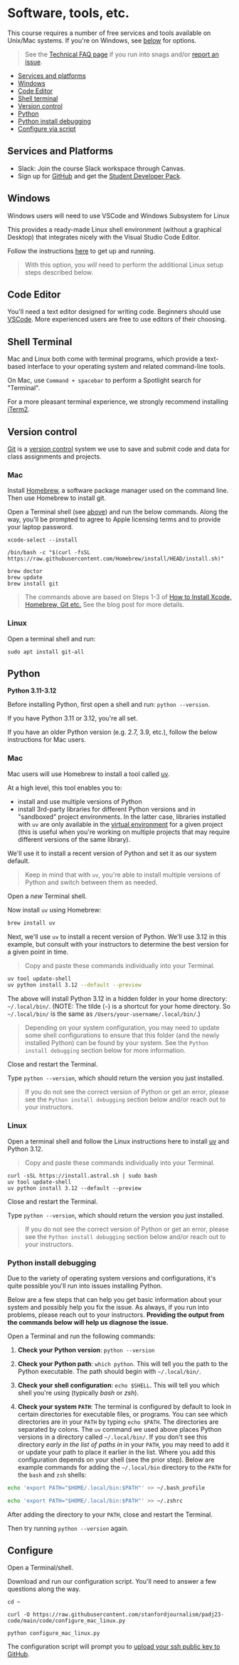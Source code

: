 # Software, tools, etc.

This course requires a number of free services and tools available on Unix/Mac systems. If you're on Windows, see [below](#windows) for options.

> See the [Technical FAQ page](tech_faq.md) if you run into snags and/or [report an issue](/issues).

- [Services and platforms](#services-and-platforms)
- [Windows](#windows)
- [Code Editor](#code-editor)
- [Shell terminal](#shell-terminal)
- [Version control](#version-control)
- [Python](#python)
- [Python install debugging](#python-install-debugging)
- [Configure via script](#configure)

## Services and Platforms

* Slack: Join the course Slack workspace through Canvas.
* Sign up for [GitHub](https://github.com/) and get the [Student
  Developer Pack](https://education.github.com/pack).

## Windows

Windows users will need to use VSCode and Windows Subsystem for Linux

This provides a ready-made Linux shell environment (without a graphical Desktop) that integrates nicely with the Visual Studio Code Editor.

Follow the instructions [here](https://marketplace.visualstudio.com/items?itemName=ms-vscode-remote.remote-wsl) to get up and running.

> With this option, you *will* need to perform the additional Linux setup steps described below.

## Code Editor

You'll need a text editor designed for writing code. Beginners should use [VSCode][]. More experienced users are free to use editors of their choosing.

## Shell Terminal

Mac and Linux both come with terminal programs, which provide a text-based interface to your operating system and related command-line tools.

On Mac, use `Command + spacebar` to perform a Spotlight search for "Terminal".

For a more pleasant terminal experience, we strongly recommend installing [iTerm2](https://iterm2.com/).

## Version control

[Git][] is a [version control][] system we use to save and submit code and data for class assignments and projects.

[version control]: https://en.wikipedia.org/wiki/Version_control

### Mac

Install [Homebrew][], a software package manager used on the command line. Then use Homebrew to install git.

Open a Terminal shell (see [above](#shell-terminal)) and run the below commands. Along the way, you'll be prompted to agree to Apple licensing terms and to provide your laptop password.

```
xcode-select --install

/bin/bash -c "$(curl -fsSL https://raw.githubusercontent.com/Homebrew/install/HEAD/install.sh)"

brew doctor
brew update
brew install git
```

> The commands above are based on Steps 1-3 of [How to Install Xcode, Homebrew, Git etc.](https://www.moncefbelyamani.com/how-to-install-xcode-homebrew-git-rvm-ruby-on-mac/#laptop-script) See the blog post for more details.

### Linux

Open a terminal shell and run: 

```
sudo apt install git-all
```

## Python

**Python 3.11-3.12**

Before installing Python, first open a shell and run: `python --version`.

If you have Python 3.11 or 3.12, you're all set.

If you have an older Python version (e.g. 2.7, 3.9, etc.), follow the below instructions for Mac users.

### Mac

Mac users will use Homebrew to install a tool called [uv][].

At a high level, this tool enables you to:

- install and use multiple versions of Python
- install 3rd-party libraries for different Python versions and in "sandboxed" project environments. In the latter case, libraries installed with `uv` are only available in the [virtual environment](https://www.geeksforgeeks.org/python-virtual-environment/) for a given project (this is useful when you're working on multiple projects that may require different versions of the same library).

We'll use it to install a recent version of Python and set it as our
system default.

> Keep in mind that with `uv`, you're able to install multiple
> versions of Python and switch between them as needed.

Open a *new* Terminal shell.

Now install `uv` using Homebrew:

```bash
brew install uv
```

Next, we'll use `uv` to install a recent version of Python. We'll use 3.12 in this example, but consult with your instructors to determine the best version for a given point in time.

> Copy and paste these commands individually into your Terminal.

```bash
uv tool update-shell
uv python install 3.12 --default --preview
```

The above will install Python 3.12 in a hidden folder in your home
directory: `~/.local/bin/`. (NOTE: The tilde (`~`) is a shortcut for your home directory. So `~/.local/bin/` is the same as `/Users/your-username/.local/bin/`.)

> Depending on your system configuration, you may need to update some
> shell configurations to ensure that this folder (and the newly
> installed Python) can be found by your system. See the `Python
> install debugging` section below for more information.

Close and restart the Terminal.

Type `python --version`, which should return the version you just
installed.

> If you do not see the correct version of Python or get an error, please see the `Python install debugging` section below and/or reach out to your instructors.


### Linux

Open a terminal shell and follow the Linux instructions here to install
[uv][] and Python 3.12.

> Copy and paste these commands individually into your Terminal.

```
curl -sSL https://install.astral.sh | sudo bash
uv tool update-shell
uv python install 3.12 --default --preview
```

Close and restart the Terminal.

Type `python --version`, which should return the version you just installed.

> If you do not see the correct version of Python or get an error, please see the `Python install debugging` section below and/or reach out to your instructors.

### Python install debugging

Due to the variety of operating system versions and configurations, it's
quite possible you'll run into issues installing Python.

Below are a few steps that can help you get basic information about your
system and possibly help you fix the issue. As always, if you run into
problems, please reach out to your instructors. **Providing the output
from the commands below will help us diagnose the issue.**

Open a Terminal and run the following commands:

1. **Check your Python version**: `python --version`

2. **Check your Python path**: `which python`. This will tell you the path to the Python executable. The path should begin with `~/.local/bin/`.

3. **Check your shell configuration**: `echo $SHELL`. This will tell you which shell you're using (typically *bash* or *zsh*).

4. **Check your system `PATH`**: The terminal is configured by default
to look in certain directories for executable files, or programs. You
can see which directories are in your `PATH` by typing `echo $PATH`. The
directories are separated by colons. The `uv` command we used above
places Python versions in a directory called `~/.local/bin/`. If you
don't see this directory *early in the list of paths in* in your `PATH`, you may need to add it or update your path to place it earlier in the list. Where you add this configuration depends on your shell (see the prior step). Below are example commands for adding the `~/.local/bin` directory to the `PATH` for the `bash` and `zsh` shells:

```bash
echo 'export PATH="$HOME/.local/bin:$PATH"' >> ~/.bash_profile

echo 'export PATH="$HOME/.local/bin:$PATH"' >> ~/.zshrc
```

After adding the directory to your `PATH`, close and restart the Terminal.

Then try running `python --version` again.

[Homebrew]: https://brew.sh/
[git]: https://git-scm.com/
[VSCode]: https://code.visualstudio.com/
[pyenv]: https://github.com/pyenv/pyenv
[uv]: https://docs.astral.sh/uv/


## Configure

Open a Terminal/shell.

Download and run our configuration script. You'll need to answer a few questions along the way.

```
cd ~

curl -O https://raw.githubusercontent.com/stanfordjournalism/padj23-code/main/code/configure_mac_linux.py

python configure_mac_linux.py
```

The configuration script will prompt you to [upload your ssh public key to GitHub](https://help.github.com/en/github/authenticating-to-github/adding-a-new-ssh-key-to-your-github-account).

